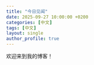 ```yaml
---
title: "今日见闻"
date: 2025-09-27 10:00:00 +0200
categories: [中文]
tags: [中文]
layout: single
author_profile: true
---
```


欢迎来到我的博客！
